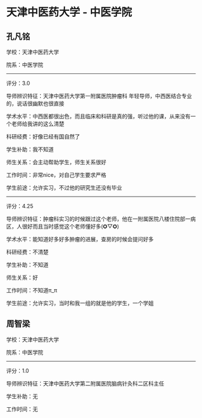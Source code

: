 # 天津中医药大学 - 中医学院

## 孔凡铭

学校：天津中医药大学

院系：中医学院

* * *

评分：3.0

导师辨识特征：天津中医药大学第一附属医院肿瘤科 年轻导师，中西医结合专业的，说话很幽默也很直接

学术水平：中西医都很出色，而且临床和科研是真的强，听过他的课，从来没有一个老师给我讲的这么清楚

科研经费：好像已经有国自然了

学生补助：我不知道

师生关系：会主动帮助学生，师生关系很好

工作时间：非常nice，对自己学生要求严格

学生前途：允许实习，不过他的研究生还没有毕业

* * *

评分：4.25

导师辨识特征：肿瘤科实习的时候跟过这个老师，他在一附属医院八楼住院部一病区，人很好而且当时感觉这个老师懂好多(✪▽✪)

学术水平：能知道好多好多肿瘤的进展，查房的时候会提问好多

科研经费：不清楚

学生补助：不知道

师生关系：好

工作时间：不知道π_π

学生前途：允许实习，当时和我一组的就是他的学生，一个学姐

## 周智梁

学校：天津中医药大学

院系：中医学院

* * *

评分：1.0

导师辨识特征：天津中医药大学第二附属医院脑病针灸科二区科主任

学生补助：无

工作时间：无